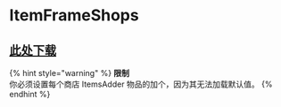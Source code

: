 # ItemFrameShops

## [此处下载](https://www.spigotmc.org/resources/itemframeshops.4667/)

{% hint style="warning" %}
**限制**  
你必须设置每个商店 ItemsAdder 物品的加个，因为其无法加载默认值。
{% endhint %}

